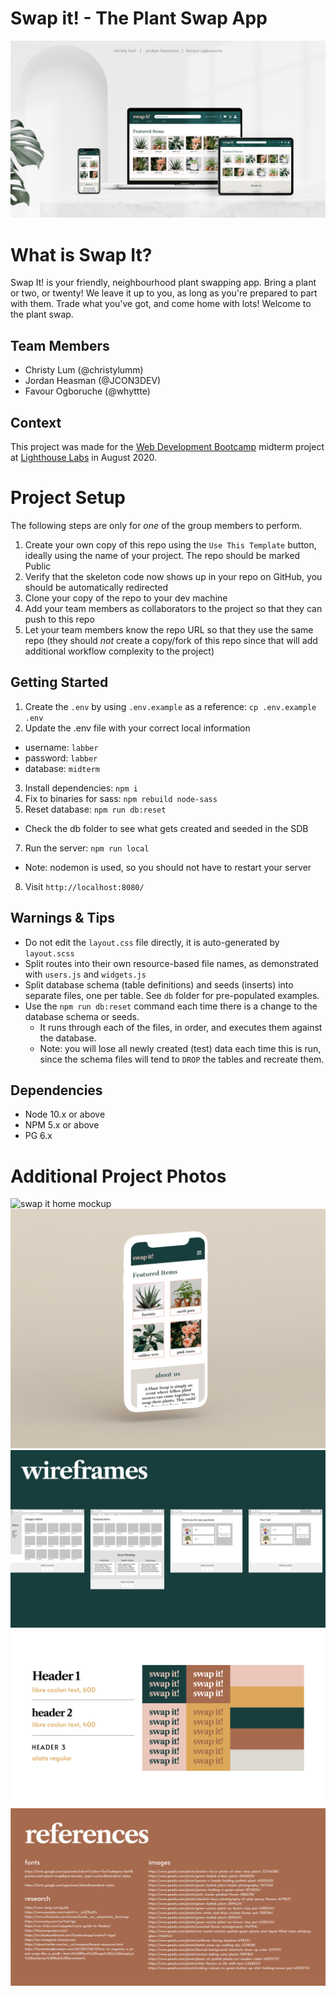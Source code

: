 Swap it! - The Plant Swap App
=========

![swap it main photo](https://github.com/JCON3DEV/plantapp/blob/master/public/slides/slide%201.png)

# What is Swap It?
Swap It! is your friendly, neighbourhood plant swapping app. Bring a plant or two, or twenty! We leave it up to you, as long as you're prepared to part with them. Trade what you've got, and come home with lots! Welcome to the plant swap.

## Team Members
- Christy Lum (@christylumm)
- Jordan Heasman (@JCON3DEV)
- Favour Ogboruche (@whyttte)

## Context
This project was made for the [Web Development Bootcamp](https://www.lighthouselabs.ca/en/web-development-bootcamp) midterm project at [Lighthouse Labs](https://www.lighthouselabs.ca/en) in August 2020.

# Project Setup

The following steps are only for _one_ of the group members to perform.

1. Create your own copy of this repo using the `Use This Template` button, ideally using the name of your project. The repo should be marked Public
2. Verify that the skeleton code now shows up in your repo on GitHub, you should be automatically redirected
3. Clone your copy of the repo to your dev machine
4. Add your team members as collaborators to the project so that they can push to this repo
5. Let your team members know the repo URL so that they use the same repo (they should _not_ create a copy/fork of this repo since that will add additional workflow complexity to the project)


## Getting Started

1. Create the `.env` by using `.env.example` as a reference: `cp .env.example .env`
2. Update the .env file with your correct local information 
  - username: `labber` 
  - password: `labber` 
  - database: `midterm`
3. Install dependencies: `npm i`
4. Fix to binaries for sass: `npm rebuild node-sass`
5. Reset database: `npm run db:reset`
  - Check the db folder to see what gets created and seeded in the SDB
7. Run the server: `npm run local`
  - Note: nodemon is used, so you should not have to restart your server
8. Visit `http://localhost:8080/`

## Warnings & Tips

- Do not edit the `layout.css` file directly, it is auto-generated by `layout.scss`
- Split routes into their own resource-based file names, as demonstrated with `users.js` and `widgets.js`
- Split database schema (table definitions) and seeds (inserts) into separate files, one per table. See `db` folder for pre-populated examples. 
- Use the `npm run db:reset` command each time there is a change to the database schema or seeds. 
  - It runs through each of the files, in order, and executes them against the database. 
  - Note: you will lose all newly created (test) data each time this is run, since the schema files will tend to `DROP` the tables and recreate them.

## Dependencies

- Node 10.x or above
- NPM 5.x or above
- PG 6.x

# Additional Project Photos
![swap it home mockup](https://github.com/JCON3DEV/plantapp/blob/master/public/planning/mockups/mockup-3.png)
![swap it phonte mockup](https://github.com/JCON3DEV/plantapp/blob/master/public/planning/mockups/mockup-2.png)
![swap it wireframes](https://github.com/JCON3DEV/plantapp/blob/master/public/slides/slide%203.png)
![branding elements](https://github.com/JCON3DEV/plantapp/blob/master/public/slides/slide%206.png)
![references](https://github.com/JCON3DEV/plantapp/blob/master/public/slides/slide%207.png)


